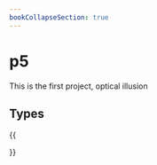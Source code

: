 ```yaml
---
bookCollapseSection: true
---
```


# p5

This is the first project, optical illusion

## Types

{{<section>}}
